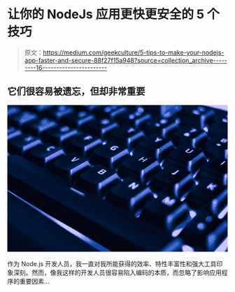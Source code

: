 # 让你的 NodeJs 应用更快更安全的 5 个技巧

> 原文：<https://medium.com/geekculture/5-tips-to-make-your-nodejs-app-faster-and-secure-88f27f15a948?source=collection_archive---------16----------------------->

## 它们很容易被遗忘，但却非常重要

![](img/c0aa6735e75315b6cd80fe9874d28226.png)

作为 Node.js 开发人员，我一直对我所能获得的效率、特性丰富性和强大工具印象深刻。然而，像我这样的开发人员很容易陷入编码的本质，而忽略了影响应用程序的重要因素…